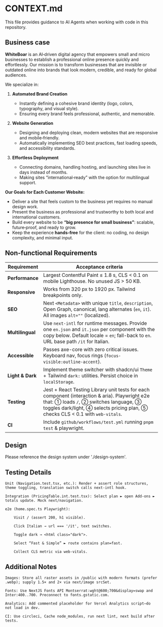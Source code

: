 # CONTEXT.md

This file provides guidance to AI Agents when working with code in this repository.

## Business case

**WhiteBoar** is an AI‑driven digital agency that empowers small and micro businesses to establish a professional online presence quickly and effortlessly. Our mission is to transform businesses that are invisible or outdated online into brands that look modern, credible, and ready for global audiences.

We specialize in:

1. **Automated Brand Creation**

   * Instantly defining a cohesive brand identity (logo, colors, typography, and visual style).
   * Ensuring every brand feels professional, authentic, and memorable.

2. **Website Generation**

   * Designing and deploying clean, modern websites that are responsive and mobile‑friendly.
   * Automatically implementing SEO best practices, fast loading speeds, and accessibility standards.

3. **Effortless Deployment**

   * Connecting domains, handling hosting, and launching sites live in days instead of months.
   * Making sites “international‑ready” with the option for multilingual support.

**Our Goals for Each Customer Website:**

* Deliver a site that feels custom to the business yet requires no manual design work.
* Present the business as professional and trustworthy to both local and international customers.
* Build every website to be **“big presence for small business”**: scalable, future‑proof, and ready to grow.
* Keep the experience **hands‑free** for the client: no coding, no design complexity, and minimal input.


## Non-functional Requirements
| Requirement      | Acceptance criteria                                                                                                                                                                                                         |
| ---------------- | --------------------------------------------------------------------------------------------------------------------------------------------------------------------------------------------------------------------------- |
| **Performance**  | Largest Contentful Paint ≤ 1.8 s, CLS < 0.1 on mobile Lighthouse. No unused JS > 50 KB.                                                                                                                                     |
| **Responsive**   | Works from 320 px to 1920 px. Tailwind breakpoints only.                                                                                                                                                                    |
| **SEO**          | Next `<Metadata>` with unique `title`, `description`, Open Graph, canonical, lang alternates (`en`, `it`). All images `alt=""` (localized).                                                                                 |
| **Multilingual** | Use `next-intl` for runtime messages. Provide one `en.json` and `it.json` per component with the copy below. Default locale = `en`; fall-back to `en`. URL base path `/it` for Italian.                                     |
| **Accessible**   | Passes axe-core with zero critical issues. Keyboard nav, focus rings (`focus-visible:outline-accent`).                                                                                                                      |
| **Light & Dark** | Implement theme switcher with shadcn/ui `Theme` + Tailwind `dark:` utilities. Persist choice in `localStorage`.                                                                                                                 |
| **Testing**      | Jest + React Testing Library unit tests for each component (interaction & aria). Playwright e2e that: ① loads `/`, ② switches language, ③ toggles dark/light, ④ selects pricing plan, ⑤ checks CLS < 0.1 with `web-vitals`. |
| **CI**           | Include `github/workflows/test.yml` running `pnpm test` & playwright.                                                                                                                                                       |

## Design
Please reference the design system under './design-system'.


## Testing Details

    Unit (Navigation.test.tsx, etc.): Render + assert role structures, theme toggling, translation switch calls next-intl hook.

    Integration (PricingTable.int.test.tsx): Select plan ► open Add-ons ► totals update. Mock next/navigation.

    e2e (home.spec.ts Playwright):

        Visit / (assert 200, h1 visible).

        Click Italian → url === '/it', text switches.

        Toggle dark → <html class="dark">.

        Select “Fast & Simple” ► route contains plan=fast.

        Collect CLS metric via web-vitals.

## Additional Notes

    Images: Store all raster assets in /public with modern formats (prefer .webp); supply 1.5× and 2× via next/image srcSet.

    Fonts: Use NextJS Fonts API Montserrat:wght@600;700&display=swap and Inter:400..700. Preconnect to fonts.gstatic.com.

    Analytics: Add commented placeholder for Vercel Analytics script—do not load in dev.

    CI: Use circleci, Cache node_modules, run next lint, next build after tests.